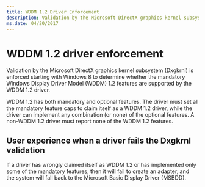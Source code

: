 ```yaml
---
title: WDDM 1.2 Driver Enforcement
description: Validation by the Microsoft DirectX graphics kernel subsystem (Dxgkrnl) is enforced starting with Windows 8 to determine whether the mandatory Windows Display Driver Model (WDDM) 1.2 features are supported by the WDDM 1.2 driver.
ms.date: 04/20/2017
---
```


# WDDM 1.2 driver enforcement


Validation by the Microsoft DirectX graphics kernel subsystem (Dxgkrnl) is enforced starting with Windows 8 to determine whether the mandatory Windows Display Driver Model (WDDM) 1.2 features are supported by the WDDM 1.2 driver.

WDDM 1.2 has both mandatory and optional features. The driver must set all the mandatory feature caps to claim itself as a WDDM 1.2 driver, while the driver can implement any combination (or none) of the optional features. A non-WDDM 1.2 driver must report none of the WDDM 1.2 features.

## <span id="User_experience_when_a_driver_fails_the_Dxgkrnl_validation"></span><span id="user_experience_when_a_driver_fails_the_dxgkrnl_validation"></span><span id="USER_EXPERIENCE_WHEN_A_DRIVER_FAILS_THE_DXGKRNL_VALIDATION"></span>User experience when a driver fails the Dxgkrnl validation


If a driver has wrongly claimed itself as WDDM 1.2 or has implemented only some of the mandatory features, then it will fail to create an adapter, and the system will fall back to the Microsoft Basic Display Driver (MSBDD).

 

 





